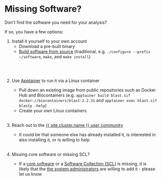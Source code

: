 # Missing Software?

Don't find the software you need for your analysis?
<!--
Did you make sure it is not in one of the [software repositories](/hpc/software/software-repositories.html)?
-->
If so, you have a few options:

1. Install it yourself to your own account
   - Download a pre-built binary
   - [Build software from source](/hpc/howto/install-from-source.html) (traditional, e.g. `./configure --prefix ~/software`, `make`, and `make install`)
<!-- - Build software from source (using Spack, e.g. `spack list` and `spack install pango`) -->
   <br><br>

2. Use [Apptainer](/hpc/software/singularity.html) to run it via a Linux container
   - Pull down an existing image from public repositories such as Docker Hub and Biocontainers (e.g. `apptainer build blast.sif docker://biocontainers/blast:2.2.31` and `apptainer exec blast.sif blastp -help`)
   - Create your own Linux containers
   <br><br>
  
3. Reach out to the [{{ site.cluster.name }} user community](/hpc/support/index.html)
   - It could be that someone else has already installed it,
     is interested in also installing it, or is willing to help
   <br><br>

4. Missing core software or missing SCL?
   - If a [core software](/hpc/software/core-software.html) or a [Software Collection (SCL)](/hpc/software/scl.html) is missing, it is likely that the [the system administrators](/hpc/about/contact.html) are willing to add it - please let us know
